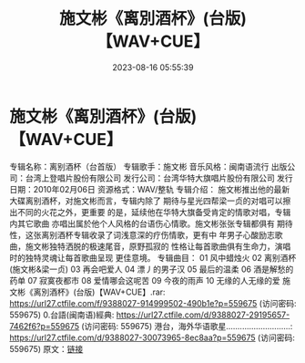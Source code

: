 ﻿---
title: 施文彬《离別酒杯》(台版)【WAV+CUE】
date: 2023-08-16 05:55:39
categories: 闽南语(台语)
tags: 华语中文
---
# 施文彬《离別酒杯》(台版)【WAV+CUE】

专辑名称：离别酒杯（台首版）
专辑歌手：施文彬
音乐风格：闽南语流行
出版公司：台湾上登唱片股份有限公司
发行公司：台湾华特大旗唱片股份有限公司
发行日期：2010年02月06日
资源格式：WAV/整轨
专辑介绍：
施文彬推出他的最新大碟离别酒杯，对施文彬而言，专辑内除了
期待与星光四帮梁一贞的对唱可以擦出不同的火花之外，更重要
的是，延续他在华特大旗备受肯定的情歌对唱，专辑内其它歌曲
亦唱出属於他个人风格的台语伤心情歌。施文彬张张专辑都俱有
期待性，这张离别酒杯专辑收录了词浅意深的疗伤情歌，更有中
年男子心酸励志歌曲，施文彬独特洒脱的极速尾音，原野孤寂的
性格让每首歌曲俱有生命力，演唱时的独特灵魂让每首歌曲呈现
更佳意境。
专辑曲目：
01 风中蜡烛火
02 离别酒杯(施文彬&梁一贞)
03 再会吧爱人
04 漂丿的男子汉
05 最后的温柔
06 酒是解愁的药单
07 寂寞夜都市
08 爱情哪会这呢苦
09 今夜的雨声
10 无缘的人无缘的爱
施文彬《离別酒杯》(台版)【WAV+CUE】.rar: https://url27.ctfile.com/f/9388027-914999502-490b1e?p=559675
(访问密码: 559675)
0.台語(闽南语)經典: https://url27.ctfile.com/d/9388027-29195657-7462f6?p=559675
(访问密码: 559675)
港台，海外华语歌星............................: https://url27.ctfile.com/d/9388027-30073965-8ec8aa?p=559675
(访问密码: 559675)
原文：[链接](https://blog.sina.com.cn/s/blog_1647c7e760103134k.html)